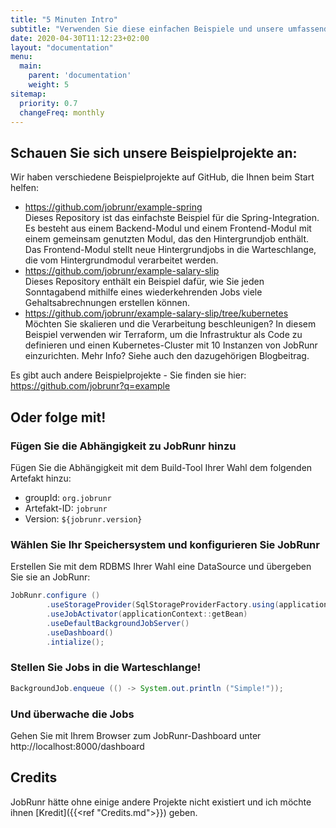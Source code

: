 ```yaml
---
title: "5 Minuten Intro"
subtitle: "Verwenden Sie diese einfachen Beispiele und unsere umfassende Dokumentation, um schnell loszulegen!"
date: 2020-04-30T11:12:23+02:00
layout: "documentation"
menu: 
  main: 
    parent: 'documentation'
    weight: 5
sitemap:
  priority: 0.7
  changeFreq: monthly
---
```


## Schauen Sie sich unsere Beispielprojekte an:
Wir haben verschiedene Beispielprojekte auf GitHub, die Ihnen beim Start helfen:

- https://github.com/jobrunr/example-spring <br>
Dieses Repository ist das einfachste Beispiel für die Spring-Integration. Es besteht aus einem Backend-Modul und einem Frontend-Modul mit einem gemeinsam genutzten Modul, das den Hintergrundjob enthält. Das Frontend-Modul stellt neue Hintergrundjobs in die Warteschlange, die vom Hintergrundmodul verarbeitet werden.
- https://github.com/jobrunr/example-salary-slip <br>
Dieses Repository enthält ein Beispiel dafür, wie Sie jeden Sonntagabend mithilfe eines wiederkehrenden Jobs viele Gehaltsabrechnungen erstellen können.
- https://github.com/jobrunr/example-salary-slip/tree/kubernetes <br>
Möchten Sie skalieren und die Verarbeitung beschleunigen? In diesem Beispiel verwenden wir Terraform, um die Infrastruktur als Code zu definieren und einen Kubernetes-Cluster mit 10 Instanzen von JobRunr einzurichten. Mehr Info? Siehe auch den dazugehörigen Blogbeitrag.

Es gibt auch andere Beispielprojekte - Sie finden sie hier: https://github.com/jobrunr?q=example

## Oder folge mit!
### Fügen Sie die Abhängigkeit zu JobRunr hinzu
Fügen Sie die Abhängigkeit mit dem Build-Tool Ihrer Wahl dem folgenden Artefakt hinzu:
- groupId: `org.jobrunr`
- Artefakt-ID: `jobrunr`
- Version: `${jobrunr.version}`

### Wählen Sie Ihr Speichersystem und konfigurieren Sie JobRunr
Erstellen Sie mit dem RDBMS Ihrer Wahl eine DataSource und übergeben Sie sie an JobRunr:

```java
JobRunr.configure ()
        .useStorageProvider(SqlStorageProviderFactory.using(applicationContext.getBean(DataSource.class)))
        .useJobActivator(applicationContext::getBean)
        .useDefaultBackgroundJobServer()
        .useDashboard()
        .intialize();
```

### Stellen Sie Jobs in die Warteschlange!
```java
BackgroundJob.enqueue (() -> System.out.println ("Simple!"));
```

### Und überwache die Jobs
Gehen Sie mit Ihrem Browser zum JobRunr-Dashboard unter http://localhost:8000/dashboard

## Credits
JobRunr hätte ohne einige andere Projekte nicht existiert und ich möchte ihnen [Kredit]({{<ref "Credits.md">}}) geben.